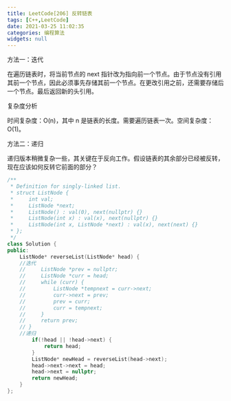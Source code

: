 ```yaml
---
title: LeetCode[206] 反转链表
tags: [C++,LeetCode]
date: 2021-03-25 11:02:35
categories: 编程算法
widgets: null
---
```


方法一：迭代

在遍历链表时，将当前节点的 next 指针改为指向前一个节点。由于节点没有引用其前一个节点，因此必须事先存储其前一个节点。在更改引用之前，还需要存储后一个节点。最后返回新的头引用。

复杂度分析

时间复杂度：O(n)，其中 n 是链表的长度。需要遍历链表一次。空间复杂度：O(1)。

方法二：递归

递归版本稍微复杂一些，其关键在于反向工作。假设链表的其余部分已经被反转，现在应该如何反转它前面的部分？

<!--more-->

```c++
/**
 * Definition for singly-linked list.
 * struct ListNode {
 *     int val;
 *     ListNode *next;
 *     ListNode() : val(0), next(nullptr) {}
 *     ListNode(int x) : val(x), next(nullptr) {}
 *     ListNode(int x, ListNode *next) : val(x), next(next) {}
 * };
 */
class Solution {
public:
    ListNode* reverseList(ListNode* head) {
    //迭代
    //     ListNode *prev = nullptr;
    //     ListNode *curr = head;
    //     while (curr) {
    //         ListNode *tempnext = curr->next;
    //         curr->next = prev;
    //         prev = curr;
    //         curr = tempnext;
    //     }
    //     return prev;
    // }
    //递归
        if(!head || !head->next) {
            return head;
        }
        ListNode* newHead = reverseList(head->next);
        head->next->next = head;
        head->next = nullptr;
        return newHead;
    }
};
```

